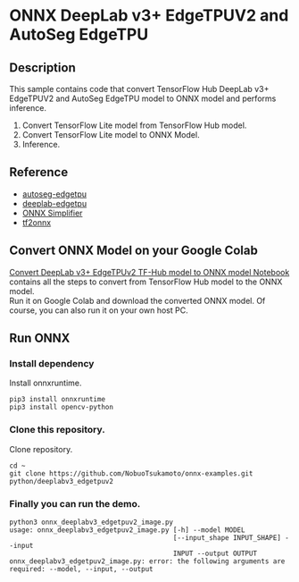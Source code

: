 # ONNX DeepLab v3+ EdgeTPUV2 and AutoSeg EdgeTPU

## Description
This sample contains code that convert TensorFlow Hub DeepLab v3+ EdgeTPUV2 and AutoSeg EdgeTPU model to ONNX model and performs inference.
1. Convert TensorFlow Lite model from TensorFlow Hub model.
2. Convert TensorFlow Lite model to ONNX Model.
4. Inference.

## Reference
- [autoseg-edgetpu](https://tfhub.dev/google/collections/autoseg-edgetpu/1)
- [deeplab-edgetpu](https://tfhub.dev/google/collections/deeplab-edgetpu/1)
- [ONNX Simplifier](https://github.com/daquexian/onnx-simplifier)
- [tf2onnx](https://github.com/onnx/tensorflow-onnx)


## Convert ONNX Model on your Google Colab
[Convert DeepLab v3+ EdgeTPUv2 TF-Hub model to ONNX model Notebook](https://github.com/NobuoTsukamoto/tensorrt-examples/blob/main/python/deeplabv3_edgetpuv2/convert_deeplabv3_edgetpuv2_tfhub2onnx.ipynb) contains all the steps to convert from TensorFlow Hub model to the ONNX model.  
Run it on Google Colab and download the converted ONNX model. Of course, you can also run it on your own host PC.

## Run ONNX

### Install dependency
Install onnxruntime.  
```
pip3 install onnxruntime
pip3 install opencv-python
```

### Clone this repository.
Clone repository.
```
cd ~
git clone https://github.com/NobuoTsukamoto/onnx-examples.git
python/deeplabv3_edgetpuv2
```

### Finally you can run the demo.
```
python3 onnx_deeplabv3_edgetpuv2_image.py 
usage: onnx_deeplabv3_edgetpuv2_image.py [-h] --model MODEL
                                         [--input_shape INPUT_SHAPE] --input
                                         INPUT --output OUTPUT
onnx_deeplabv3_edgetpuv2_image.py: error: the following arguments are required: --model, --input, --output
```